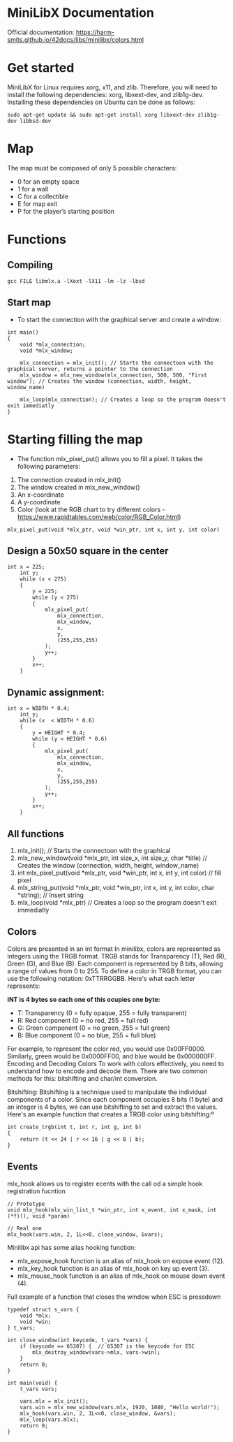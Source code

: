 # MiniLibX Documentation
Official documentation: https://harm-smits.github.io/42docs/libs/minilibx/colors.html

# Get started
MiniLibX for Linux requires xorg, x11, and zlib. Therefore, you will need to install the following dependencies: xorg, libxext-dev, and zlib1g-dev. Installing these dependencies on Ubuntu can be done as follows:
```
sudo apt-get update && sudo apt-get install xorg libxext-dev zlib1g-dev libbsd-dev
```

# Map
The map must be composed of only 5 possible characters: 
- 0 for an empty space
- 1 for a wall
- C for a collectible
- E for map exit 
- P for the player’s starting position

# Functions

## Compiling

```
gcc FILE libmlx.a -lXext -lX11 -lm -lz -lbsd
```

## Start map

- To start the connection with the graphical server and create a window:

```
int main()
{
    void *mlx_connection;
    void *mlx_window;

    mlx_connection = mlx_init(); // Starts the connectoon with the graphical server, returns a pointer to the connection
    mlx_window = mlx_new_window(mlx_connection, 500, 500, "First window"); // Creates the window (connection, width, height, window_name) 
    
    mlx_loop(mlx_connection); // Creates a loop so the program doesn't exit immediatly
} 
```

# Starting filling the map

- The function mlx_pixel_put() allows you to fill a pixel. It takes the following parameters:

1. The connection created in mlx_init()
2. The window created in mlx_new_window()
3. An x-coordinate
4. A y-coordinate
5. Color (look at the RGB chart to try different colors - https://www.rapidtables.com/web/color/RGB_Color.html)

```
mlx_pixel_put(void *mlx_ptr, void *win_ptr, int x, int y, int color)
```

## Design a 50x50 square in the center

```
int x = 225;
    int y;
    while (x < 275)
    {
        y = 225;
        while (y < 275)
        {
            mlx_pixel_put(
                mlx_connection, 
                mlx_window, 
                x, 
                y, 
                (255,255,255)
            );
            y++;
        }
        x++;
    }
```

## Dynamic assignment:

```
int x = WIDTH * 0.4;
    int y;
    while (x  < WIDTH * 0.6)
    {
        y = HEIGHT * 0.4;
        while (y < HEIGHT * 0.6)
        {
            mlx_pixel_put(
                mlx_connection, 
                mlx_window, 
                x, 
                y, 
                (255,255,255)
            );
            y++;
        }
        x++;
    }
```

## All functions

1. mlx_init(); // Starts the connectoon with the graphical 
2. mlx_new_window(void *mlx_ptr, int size_x, int size_y, char *title) // Creates the window (connection, width, height, window_name) 
3. int mlx_pixel_put(void *mlx_ptr, void *win_ptr, int x, int y, int color) // fill pixel
4. mlx_string_put(void *mlx_ptr, void *win_ptr, int x, int y, int color, char *string); // Insert string
5. mlx_loop(void *mlx_ptr) // Creates a loop so the program doesn't exit immediatly

## Colors

Colors are presented in an int format
In minilibx, colors are represented as integers using the TRGB format. TRGB stands for Transparency (T), Red (R), Green (G), and Blue (B). Each component is represented by 8 bits, allowing a range of values from 0 to 255.
To define a color in TRGB format, you can use the following notation: 0xTTRRGGBB. Here's what each letter represents:

**INT is 4 bytes so each one of this ocupies one byte:**

- T: Transparency (0 = fully opaque, 255 = fully transparent)
- R: Red component (0 = no red, 255 = full red)
- G: Green component (0 = no green, 255 = full green)
- B: Blue component (0 = no blue, 255 = full blue)

For example, to represent the color red, you would use 0x00FF0000. Similarly, green would be 0x0000FF00, and blue would be 0x000000FF.
Encoding and Decoding Colors
To work with colors effectively, you need to understand how to encode and decode them. There are two common methods for this: bitshifting and char/int conversion.

Bitshifting:
Bitshifting is a technique used to manipulate the individual components of a color. Since each component occupies 8 bits (1 byte) and an integer is 4 bytes, we can use bitshifting to set and extract the values.
Here's an example function that creates a TRGB color using bitshifting:º
```
int create_trgb(int t, int r, int g, int b)
{
    return (t << 24 | r << 16 | g << 8 | b);
}
```


## Events

mlx_hook allows us to register ecents with the call od a simple hook registration fucntion 

```
// Prototype
void mlx_hook(mlx_win_list_t *win_ptr, int x_event, int x_mask, int (*f)(), void *param)

// Real one
mlx_hook(vars.win, 2, 1L<<0, close_window, &vars);
```

Minilibx api has some alias hooking function:

- mlx_expose_hook function is an alias of mlx_hook on expose event (12).
- mlx_key_hook function is an alias of mlx_hook on key up event (3).
- mlx_mouse_hook function is an alias of mlx_hook on mouse down event (4).

Full example of a function that closes the window when ESC is pressdown

```
typedef struct s_vars {
    void *mlx;
    void *win;
} t_vars;

int close_window(int keycode, t_vars *vars) {
    if (keycode == 65307) {  // 65307 is the keycode for ESC
        mlx_destroy_window(vars->mlx, vars->win);
    }
    return 0;
}

int main(void) {
    t_vars vars;

    vars.mlx = mlx_init();
    vars.win = mlx_new_window(vars.mlx, 1920, 1080, "Hello world!");
    mlx_hook(vars.win, 2, 1L<<0, close_window, &vars);
    mlx_loop(vars.mlx);
    return 0;
}
```

